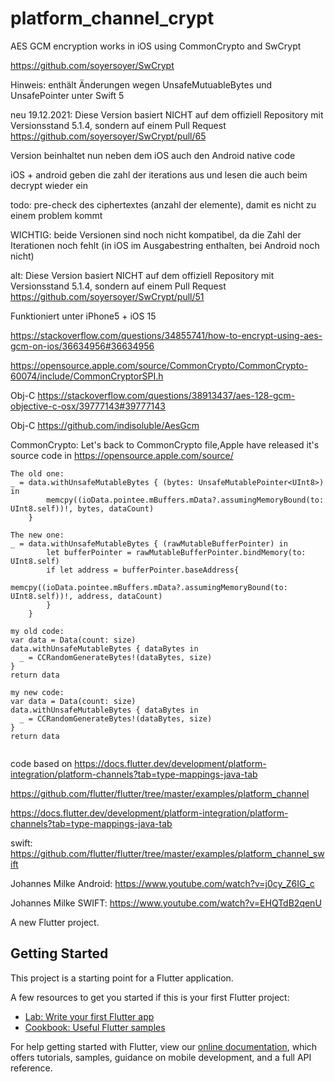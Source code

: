 # platform_channel_crypt

AES GCM encryption works in iOS using CommonCrypto and SwCrypt

https://github.com/soyersoyer/SwCrypt

Hinweis: enthält Änderungen wegen UnsafeMutuableBytes und UnsafePointer unter Swift 5

neu 19.12.2021:
Diese Version basiert NICHT auf dem offiziell Repository mit Versionsstand 5.1.4,
sondern auf einem Pull Request https://github.com/soyersoyer/SwCrypt/pull/65

Version beinhaltet nun neben dem iOS auch den Android native code

iOS + android geben die zahl der iterations aus und lesen die auch beim decrypt wieder ein

todo: pre-check des ciphertextes (anzahl der elemente), damit es nicht zu einem problem kommt 

WICHTIG: beide Versionen sind noch nicht kompatibel, da die Zahl der Iterationen noch fehlt 
(in iOS im Ausgabestring enthalten, bei Android noch nicht)

alt: 
Diese Version basiert NICHT auf dem offiziell Repository mit Versionsstand 5.1.4,
 sondern auf einem Pull Request https://github.com/soyersoyer/SwCrypt/pull/51





Funktioniert unter iPhone5 + iOS 15

https://stackoverflow.com/questions/34855741/how-to-encrypt-using-aes-gcm-on-ios/36634956#36634956

https://opensource.apple.com/source/CommonCrypto/CommonCrypto-60074/include/CommonCryptorSPI.h

Obj-C https://stackoverflow.com/questions/38913437/aes-128-gcm-objective-c-osx/39777143#39777143

Obj-C https://github.com/indisoluble/AesGcm

CommonCrypto: Let's back to CommonCrypto file,Apple have released it's source code in 
 https://opensource.apple.com/source/

```plaintext 
The old one:
_ = data.withUnsafeMutableBytes { (bytes: UnsafeMutablePointer<UInt8>) in
        memcpy((ioData.pointee.mBuffers.mData?.assumingMemoryBound(to: UInt8.self))!, bytes, dataCount)
    }

The new one:
_ = data.withUnsafeMutableBytes { (rawMutableBufferPointer) in
        let bufferPointer = rawMutableBufferPointer.bindMemory(to: UInt8.self)
        if let address = bufferPointer.baseAddress{
            memcpy((ioData.pointee.mBuffers.mData?.assumingMemoryBound(to: UInt8.self))!, address, dataCount)
        }
    }

my old code:
var data = Data(count: size)
data.withUnsafeMutableBytes { dataBytes in
  _ = CCRandomGenerateBytes!(dataBytes, size)
}
return data

my new code:
var data = Data(count: size)
data.withUnsafeMutableBytes { dataBytes in
  _ = CCRandomGenerateBytes!(dataBytes, size)
}
return data


```



code based on https://docs.flutter.dev/development/platform-integration/platform-channels?tab=type-mappings-java-tab

https://github.com/flutter/flutter/tree/master/examples/platform_channel

https://docs.flutter.dev/development/platform-integration/platform-channels?tab=type-mappings-java-tab

swift: https://github.com/flutter/flutter/tree/master/examples/platform_channel_swift

Johannes Milke Android: https://www.youtube.com/watch?v=j0cy_Z6IG_c

Johannes Milke SWIFT: https://www.youtube.com/watch?v=EHQTdB2qenU



A new Flutter project.

## Getting Started

This project is a starting point for a Flutter application.

A few resources to get you started if this is your first Flutter project:

- [Lab: Write your first Flutter app](https://flutter.dev/docs/get-started/codelab)
- [Cookbook: Useful Flutter samples](https://flutter.dev/docs/cookbook)

For help getting started with Flutter, view our
[online documentation](https://flutter.dev/docs), which offers tutorials,
samples, guidance on mobile development, and a full API reference.
